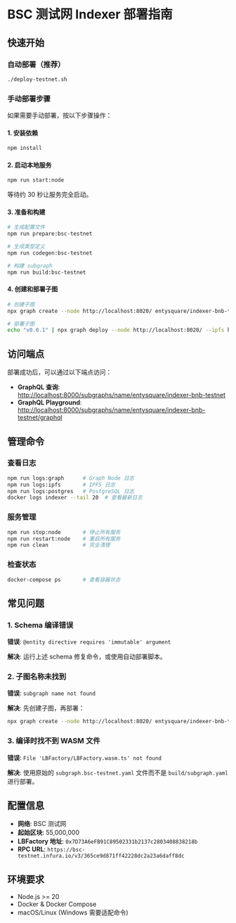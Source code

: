 # BSC 测试网 Indexer 部署指南

## 快速开始

### 自动部署（推荐）

```bash
./deploy-testnet.sh
```

### 手动部署步骤

如果需要手动部署，按以下步骤操作：

#### 1. 安装依赖

```bash
npm install
```

#### 2. 启动本地服务

```bash
npm run start:node
```

等待约 30 秒让服务完全启动。

#### 3. 准备和构建

```bash
# 生成配置文件
npm run prepare:bsc-testnet

# 生成类型定义
npm run codegen:bsc-testnet

# 构建 subgraph
npm run build:bsc-testnet
```

#### 4. 创建和部署子图

```bash
# 创建子图
npx graph create --node http://localhost:8020/ entysquare/indexer-bnb-testnet

# 部署子图
echo "v0.0.1" | npx graph deploy --node http://localhost:8020/ --ipfs http://localhost:5001/ entysquare/indexer-bnb-testnet subgraph.bsc-testnet.yaml
```

## 访问端点

部署成功后，可以通过以下端点访问：

- **GraphQL 查询**: <http://localhost:8000/subgraphs/name/entysquare/indexer-bnb-testnet>
- **GraphQL Playground**: <http://localhost:8000/subgraphs/name/entysquare/indexer-bnb-testnet/graphql>

## 管理命令

### 查看日志

```bash
npm run logs:graph      # Graph Node 日志
npm run logs:ipfs       # IPFS 日志
npm run logs:postgres   # PostgreSQL 日志
docker logs indexer --tail 20  # 查看最新日志
```

### 服务管理

```bash
npm run stop:node       # 停止所有服务
npm run restart:node    # 重启所有服务
npm run clean           # 完全清理
```

### 检查状态

```bash
docker-compose ps       # 查看容器状态
```

## 常见问题

### 1. Schema 编译错误

**错误**: `@entity directive requires 'immutable' argument`

**解决**: 运行上述 schema 修复命令，或使用自动部署脚本。

### 2. 子图名称未找到

**错误**: `subgraph name not found`

**解决**: 先创建子图，再部署：

```bash
npx graph create --node http://localhost:8020/ entysquare/indexer-bnb-testnet
```

### 3. 编译时找不到 WASM 文件

**错误**: `File 'LBFactory/LBFactory.wasm.ts' not found`

**解决**: 使用原始的 `subgraph.bsc-testnet.yaml` 文件而不是 `build/subgraph.yaml` 进行部署。

## 配置信息

- **网络**: BSC 测试网
- **起始区块**: 55,000,000
- **LBFactory 地址**: `0x7D73A6eFB91C89502331b2137c2803408838218b`
- **RPC URL**: `https://bsc-testnet.infura.io/v3/365ce9d871ff42228dc2a23a6daff8dc`

## 环境要求

- Node.js >= 20
- Docker & Docker Compose
- macOS/Linux (Windows 需要适配命令)
